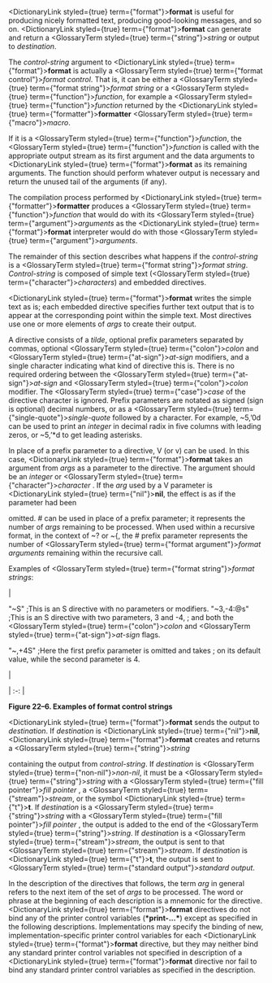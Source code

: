  



<DictionaryLink styled={true} term={"format"}><b>format</b></DictionaryLink> is useful for producing nicely formatted text, producing good-looking messages, and so on. <DictionaryLink styled={true} term={"format"}><b>format</b></DictionaryLink> can generate and return a <GlossaryTerm styled={true} term={"string"}><i>string</i></GlossaryTerm> or output to *destination*. 



The *control-string* argument to <DictionaryLink styled={true} term={"format"}><b>format</b></DictionaryLink> is actually a <GlossaryTerm styled={true} term={"format control"}><i>format control</i></GlossaryTerm>. That is, it can be either a <GlossaryTerm styled={true} term={"format string"}><i>format string</i></GlossaryTerm> or a <GlossaryTerm styled={true} term={"function"}><i>function</i></GlossaryTerm>, for example a <GlossaryTerm styled={true} term={"function"}><i>function</i></GlossaryTerm> returned by the <DictionaryLink styled={true} term={"formatter"}><b>formatter</b></DictionaryLink> <GlossaryTerm styled={true} term={"macro"}><i>macro</i></GlossaryTerm>. 



If it is a <GlossaryTerm styled={true} term={"function"}><i>function</i></GlossaryTerm>, the <GlossaryTerm styled={true} term={"function"}><i>function</i></GlossaryTerm> is called with the appropriate output stream as its first argument and the data arguments to <DictionaryLink styled={true} term={"format"}><b>format</b></DictionaryLink> as its remaining arguments. The function should perform whatever output is necessary and return the unused tail of the arguments (if any). 



The compilation process performed by <DictionaryLink styled={true} term={"formatter"}><b>formatter</b></DictionaryLink> produces a <GlossaryTerm styled={true} term={"function"}><i>function</i></GlossaryTerm> that would do with its <GlossaryTerm styled={true} term={"argument"}><i>arguments</i></GlossaryTerm> as the <DictionaryLink styled={true} term={"format"}><b>format</b></DictionaryLink> interpreter would do with those <GlossaryTerm styled={true} term={"argument"}><i>arguments</i></GlossaryTerm>. 



The remainder of this section describes what happens if the *control-string* is a <GlossaryTerm styled={true} term={"format string"}><i>format string</i></GlossaryTerm>. *Control-string* is composed of simple text (<GlossaryTerm styled={true} term={"character"}><i>characters</i></GlossaryTerm>) and embedded directives. 



<DictionaryLink styled={true} term={"format"}><b>format</b></DictionaryLink> writes the simple text as is; each embedded directive specifies further text output that is to appear at the corresponding point within the simple text. Most directives use one or more elements of *args* to create their output. 



A directive consists of a *tilde*, optional prefix parameters separated by commas, optional <GlossaryTerm styled={true} term={"colon"}><i>colon</i></GlossaryTerm> and <GlossaryTerm styled={true} term={"at-sign"}><i>at-sign</i></GlossaryTerm> modifiers, and a single character indicating what kind of directive this is. There is no required ordering between the <GlossaryTerm styled={true} term={"at-sign"}><i>at-sign</i></GlossaryTerm> and <GlossaryTerm styled={true} term={"colon"}><i>colon</i></GlossaryTerm> modifier. The <GlossaryTerm styled={true} term={"case"}><i>case</i></GlossaryTerm> of the directive character is ignored. Prefix parameters are notated as signed (sign is optional) decimal numbers, or as a <GlossaryTerm styled={true} term={"single-quote"}><i>single-quote</i></GlossaryTerm> followed by a character. For example, &#126;5,’0d can be used to print an *integer* in decimal radix in five columns with leading zeros, or &#126;5,’\*d to get leading asterisks. 



In place of a prefix parameter to a directive, V (or v) can be used. In this case, <DictionaryLink styled={true} term={"format"}><b>format</b></DictionaryLink> takes an argument from *args* as a parameter to the directive. The argument should be an *integer* or <GlossaryTerm styled={true} term={"character"}><i>character</i></GlossaryTerm> . If the *arg* used by a V parameter is <DictionaryLink styled={true} term={"nil"}><b>nil</b></DictionaryLink>, the effect is as if the parameter had been 



omitted. # can be used in place of a prefix parameter; it represents the number of *args* remaining to be processed. When used within a recursive format, in the context of &#126;? or &#126;\{, the # prefix parameter represents the number of <GlossaryTerm styled={true} term={"format argument"}><i>format arguments</i></GlossaryTerm> remaining within the recursive call. 



Examples of <GlossaryTerm styled={true} term={"format string"}><i>format strings</i></GlossaryTerm>: 



|<p>"&#126;S" ;This is an S directive with no parameters or modifiers. "&#126;3,-4:@s" ;This is an S directive with two parameters, 3 and -4, ; and both the <GlossaryTerm styled={true} term={"colon"}><i>colon</i></GlossaryTerm> and <GlossaryTerm styled={true} term={"at-sign"}><i>at-sign</i></GlossaryTerm> flags. </p><p>"&#126;,+4S" ;Here the first prefix parameter is omitted and takes ; on its default value, while the second parameter is 4.</p>|

| :-: |





**Figure 22–6. Examples of format control strings** 



<DictionaryLink styled={true} term={"format"}><b>format</b></DictionaryLink> sends the output to *destination*. If *destination* is <DictionaryLink styled={true} term={"nil"}><b>nil</b></DictionaryLink>, <DictionaryLink styled={true} term={"format"}><b>format</b></DictionaryLink> creates and returns a <GlossaryTerm styled={true} term={"string"}><i>string</i></GlossaryTerm> 



 



 



containing the output from *control-string*. If *destination* is <GlossaryTerm styled={true} term={"non-nil"}><i>non-nil</i></GlossaryTerm>, it must be a <GlossaryTerm styled={true} term={"string"}><i>string</i></GlossaryTerm> with a <GlossaryTerm styled={true} term={"fill pointer"}><i>fill pointer</i></GlossaryTerm> , a <GlossaryTerm styled={true} term={"stream"}><i>stream</i></GlossaryTerm>, or the symbol <DictionaryLink styled={true} term={"t"}><b>t</b></DictionaryLink>. If *destination* is a <GlossaryTerm styled={true} term={"string"}><i>string</i></GlossaryTerm> with a <GlossaryTerm styled={true} term={"fill pointer"}><i>fill pointer</i></GlossaryTerm> , the output is added to the end of the <GlossaryTerm styled={true} term={"string"}><i>string</i></GlossaryTerm>. If *destination* is a <GlossaryTerm styled={true} term={"stream"}><i>stream</i></GlossaryTerm>, the output is sent to that <GlossaryTerm styled={true} term={"stream"}><i>stream</i></GlossaryTerm>. If *destination* is <DictionaryLink styled={true} term={"t"}><b>t</b></DictionaryLink>, the output is sent to <GlossaryTerm styled={true} term={"standard output"}><i>standard output</i></GlossaryTerm>. 



In the description of the directives that follows, the term *arg* in general refers to the next item of the set of *args* to be processed. The word or phrase at the beginning of each description is a mnemonic for the directive. <DictionaryLink styled={true} term={"format"}><b>format</b></DictionaryLink> directives do not bind any of the printer control variables (**\*print-...\***) except as specified in the following descriptions. Implementations may specify the binding of new, implementation-specific printer control variables for each <DictionaryLink styled={true} term={"format"}><b>format</b></DictionaryLink> directive, but they may neither bind any standard printer control variables not specified in description of a <DictionaryLink styled={true} term={"format"}><b>format</b></DictionaryLink> directive nor fail to bind any standard printer control variables as specified in the description. 



